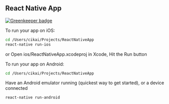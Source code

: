 ## React Native App

[![Greenkeeper badge](https://badges.greenkeeper.io/cikai/ReactNativeApp.svg)](https://greenkeeper.io/)

To run your app on iOS:

```bash
cd /Users/cikai/Projects/ReactNativeApp
react-native run-ios
```

or Open ios/ReactNativeApp.xcodeproj in Xcode, Hit the Run button

To run your app on Android:

```bash
cd /Users/cikai/Projects/ReactNativeApp
```

Have an Android emulator running (quickest way to get started), or a device connected

```bash
react-native run-android
```
